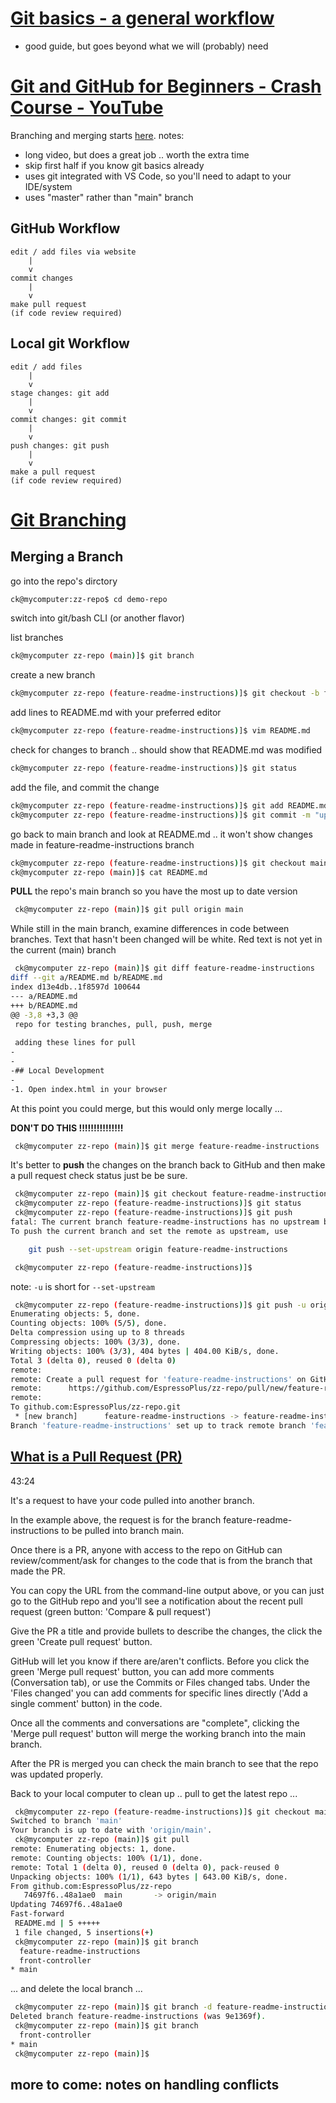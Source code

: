 
# [Git basics - a general workflow](https://gist.github.com/blackfalcon/8428401)
* good guide, but goes beyond what we will (probably) need

# [Git and GitHub for Beginners - Crash Course - YouTube](https://www.youtube.com/watch?v=RGOj5yH7evk)
Branching and merging starts [here](https://youtu.be/RGOj5yH7evk?t=1956).
notes:
* long video, but does a great job .. worth the extra time
* skip first half if you know git basics already
* uses git integrated with VS Code, so you'll need to adapt to your IDE/system
* uses "master" rather than "main" branch

## GitHub Workflow
```
edit / add files via website
    |
    v
commit changes
    |
    v
make pull request
(if code review required)
```


## Local git Workflow

```
edit / add files
    |
    v
stage changes: git add
    |
    v
commit changes: git commit
    |
    v
push changes: git push
    |
    v
make a pull request
(if code review required)
```

# [Git Branching](https://youtu.be/RGOj5yH7evk?t=1963)

## Merging a Branch
go into the repo's dirctory
```bash
ck@mycomputer:zz-repo$ cd demo-repo
```

switch into git/bash CLI (or another flavor)

list branches
```bash
ck@mycomputer zz-repo (main)]$ git branch
```

create a new branch
```bash
ck@mycomputer zz-repo (feature-readme-instructions)]$ git checkout -b feature-readme-instructions
```

add lines to README.md with your preferred editor
```bash
ck@mycomputer zz-repo (feature-readme-instructions)]$ vim README.md
```

check for changes to branch .. should show that README.md was modified
```bash
ck@mycomputer zz-repo (feature-readme-instructions)]$ git status
```

add the file, and commit the change
```bash
ck@mycomputer zz-repo (feature-readme-instructions)]$ git add README.md
ck@mycomputer zz-repo (feature-readme-instructions)]$ git commit -m "updated readme"
```

go back to main branch and look at README.md .. it won't show changes made in feature-readme-instructions branch
```bash
ck@mycomputer zz-repo (feature-readme-instructions)]$ git checkout main
ck@mycomputer zz-repo (main)]$ cat README.md
```

**PULL** the repo's main branch so you have the most up to date version
```bash
 ck@mycomputer zz-repo (main)]$ git pull origin main
```

While still in the main branch, examine differences in code between branches.
Text that hasn't been changed will be white.
Red text is not yet in the current (main) branch

```bash
 ck@mycomputer zz-repo (main)]$ git diff feature-readme-instructions 
diff --git a/README.md b/README.md
index d13e4db..1f8597d 100644
--- a/README.md
+++ b/README.md
@@ -3,8 +3,3 @@
 repo for testing branches, pull, push, merge
 
 adding these lines for pull
-
-
-## Local Development
-
-1. Open index.html in your browser

```

At this point you could merge, but this would only merge locally ...

**DON'T DO THIS !!!!!!!!!!!!!!!**
```bash
 ck@mycomputer zz-repo (main)]$ git merge feature-readme-instructions 
```

It's better to **push** the changes on the branch back to GitHub and then make a pull request
check status just be be sure.

```bash
 ck@mycomputer zz-repo (main)]$ git checkout feature-readme-instructions
 ck@mycomputer zz-repo (feature-readme-instructions)]$ git status
 ck@mycomputer zz-repo (feature-readme-instructions)]$ git push
fatal: The current branch feature-readme-instructions has no upstream branch.
To push the current branch and set the remote as upstream, use

    git push --set-upstream origin feature-readme-instructions

 ck@mycomputer zz-repo (feature-readme-instructions)]$ 
```
note:
```-u``` is short for ```--set-upstream```  

```bash
 ck@mycomputer zz-repo (feature-readme-instructions)]$ git push -u origin feature-readme-instructions
Enumerating objects: 5, done.
Counting objects: 100% (5/5), done.
Delta compression using up to 8 threads
Compressing objects: 100% (3/3), done.
Writing objects: 100% (3/3), 404 bytes | 404.00 KiB/s, done.
Total 3 (delta 0), reused 0 (delta 0)
remote: 
remote: Create a pull request for 'feature-readme-instructions' on GitHub by visiting:
remote:      https://github.com/EspressoPlus/zz-repo/pull/new/feature-readme-instructions
remote: 
To github.com:EspressoPlus/zz-repo.git
 * [new branch]      feature-readme-instructions -> feature-readme-instructions
Branch 'feature-readme-instructions' set up to track remote branch 'feature-readme-instructions' from 'origin'.
```

## [What is a Pull Request (PR)](https://youtu.be/RGOj5yH7evk?t=2604)
43:24

It's a request to have your code pulled into another branch.

In the example above, the request is for the branch feature-readme-instructions to be pulled into branch main.

Once there is a PR, anyone with access to the repo on GitHub can review/comment/ask for changes to the code that is from the branch that made the PR.

You can copy the URL from the command-line output above, or you can just go to the GitHub repo and you'll see a notification about the recent pull request (green button: 'Compare & pull request')

Give the PR a title and provide bullets to describe the changes, the click the green 'Create pull request' button.

GitHub will let you know if there are/aren't conflicts. Before you click the green 'Merge pull request' button, you can add more comments (Conversation tab), or use the Commits or Files changed tabs. Under the 'Files changed' you can add comments for specific lines directly ('Add a single comment' button) in the code.

Once all the comments and conversations are "complete", clicking the 'Merge pull request' button will merge the working branch into the main branch.

After the PR is merged you can check the main branch to see that the repo was updated properly.

Back to your local computer to clean up .. pull to get the latest repo ... 

```bash
 ck@mycomputer zz-repo (feature-readme-instructions)]$ git checkout main 
Switched to branch 'main'
Your branch is up to date with 'origin/main'.
 ck@mycomputer zz-repo (main)]$ git pull 
remote: Enumerating objects: 1, done.
remote: Counting objects: 100% (1/1), done.
remote: Total 1 (delta 0), reused 0 (delta 0), pack-reused 0
Unpacking objects: 100% (1/1), 643 bytes | 643.00 KiB/s, done.
From github.com:EspressoPlus/zz-repo
   74697f6..48a1ae0  main       -> origin/main
Updating 74697f6..48a1ae0
Fast-forward
 README.md | 5 +++++
 1 file changed, 5 insertions(+)
 ck@mycomputer zz-repo (main)]$ git branch
  feature-readme-instructions
  front-controller
* main
```

... and delete the local branch ...

```bash
 ck@mycomputer zz-repo (main)]$ git branch -d feature-readme-instructions 
Deleted branch feature-readme-instructions (was 9e1369f).
 ck@mycomputer zz-repo (main)]$ git branch
  front-controller
* main
 ck@mycomputer zz-repo (main)]$ 
```
## more to come: notes on handling conflicts












